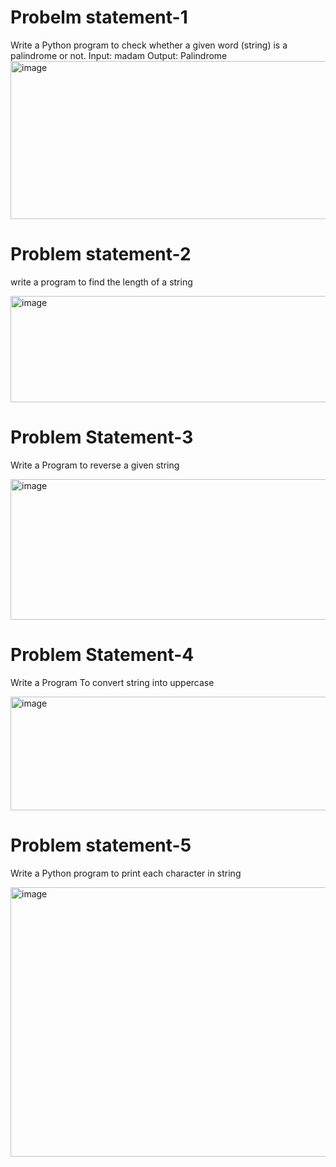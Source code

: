 # Probelm statement-1
Write a Python program to check whether a given word (string) is a palindrome or not.
Input: madam
Output:  Palindrome
<img width="1301" height="253" alt="image" src="https://github.com/user-attachments/assets/2fd563f5-bd42-46f1-b0a4-fe018f9a8702" />

# Problem statement-2

write a program to find the length of a string

<img width="1407" height="170" alt="image" src="https://github.com/user-attachments/assets/0844ba97-5f10-4d7f-84be-23cff93ca780" />

# Problem Statement-3

Write a Program to reverse a given string

<img width="1334" height="225" alt="image" src="https://github.com/user-attachments/assets/66299ee0-e717-4621-97f2-96dba7099f9c" />

# Problem Statement-4

Write a Program To convert string into uppercase

<img width="1482" height="182" alt="image" src="https://github.com/user-attachments/assets/4814e293-b4cc-49ce-a657-997923a02b9d" />

# Problem statement-5

Write a Python program to print each character in string

<img width="1223" height="431" alt="image" src="https://github.com/user-attachments/assets/ec763338-e94a-45a7-a569-5c6d22959ec7" />

